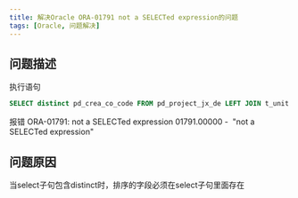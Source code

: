 ```yaml
---
title: 解决Oracle ORA-01791 not a SELECTed expression的问题
tags: [Oracle, 问题解决]
---
```


## 问题描述

执行语句

```sql
SELECT distinct pd_crea_co_code FROM pd_project_jx_de LEFT JOIN t_unit ON t_unit.unitno = pd_project_jx_de.pd_crea_co_code LEFT JOIN t_department ON t_department.code = pd_project_jx_de.xmks order by unitname asc;
```

报错
ORA-01791: not a SELECTed expression 
01791.00000 -  "not a SELECTed expression"

## 问题原因

当select子句包含distinct时，排序的字段必须在select子句里面存在